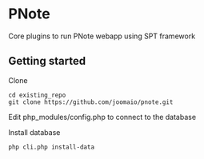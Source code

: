 # PNote

Core plugins to run PNote webapp using SPT framework

## Getting started

Clone
```
cd existing_repo
git clone https://github.com/joomaio/pnote.git
```
Edit php_modules/config.php to connect to the database

Install database
```
php cli.php install-data
```
